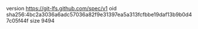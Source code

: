version https://git-lfs.github.com/spec/v1
oid sha256:4bc2a3036a6adc57036a82f9e31397ea5a313fcfbbe19daf13b9b0d47c05f44f
size 9494
